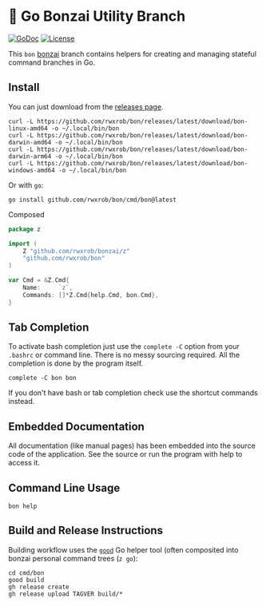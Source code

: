 # 🌳 Go Bonzai Utility Branch

[![GoDoc](https://godoc.org/github.com/rwxrob/bon?status.svg)](https://godoc.org/github.com/rwxrob/bon)
[![License](https://img.shields.io/badge/license-Apache2-brightgreen.svg)](LICENSE)

This `bon` [bonzai](https://github.com/rwxrob/bonzai) branch contains helpers for creating and managing stateful command branches in Go. 

## Install

You can just download from the [releases page](https://github.com/rwxrob/bon/releases).

```
curl -L https://github.com/rwxrob/bon/releases/latest/download/bon-linux-amd64 -o ~/.local/bin/bon
curl -L https://github.com/rwxrob/bon/releases/latest/download/bon-darwin-amd64 -o ~/.local/bin/bon
curl -L https://github.com/rwxrob/bon/releases/latest/download/bon-darwin-arm64 -o ~/.local/bin/bon
curl -L https://github.com/rwxrob/bon/releases/latest/download/bon-windows-amd64 -o ~/.local/bin/bon

```

Or with `go`:

```
go install github.com/rwxrob/bon/cmd/bon@latest
```

Composed

```go
package z

import (
	Z "github.com/rwxrob/bonzai/z"
	"github.com/rwxrob/bon"
)

var Cmd = &Z.Cmd{
	Name:     `z`,
	Commands: []*Z.Cmd{help.Cmd, bon.Cmd},
}
```

## Tab Completion

To activate bash completion just use the `complete -C` option from your
`.bashrc` or command line. There is no messy sourcing required. All the
completion is done by the program itself.

```
complete -C bon bon
```

If you don't have bash or tab completion check use the shortcut
commands instead.

## Embedded Documentation

All documentation (like manual pages) has been embedded into the source
code of the application. See the source or run the program with help to
access it.

## Command Line Usage

```
bon help
```

## Build and Release Instructions

Building workflow uses the [`good`](https://github.com/rwxrob/good) Go helper tool (often composited into bonzai personal command trees (`z go`):

```
cd cmd/bon
good build
gh release create
gh release upload TAGVER build/*
```
